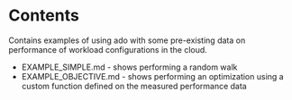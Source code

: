 # Contents

Contains examples of using ado with some pre-existing data on performance of
workload configurations in the cloud.

- EXAMPLE_SIMPLE.md - shows performing a random walk
- EXAMPLE_OBJECTIVE.md - shows performing an optimization using a custom
  function defined on the measured performance data
